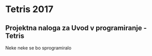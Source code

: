 Tetris 2017
==========

Projektna naloga za Uvod v programiranje - Tetris
-------------------------------------------------

Neke neke se bo sprogramiralo
